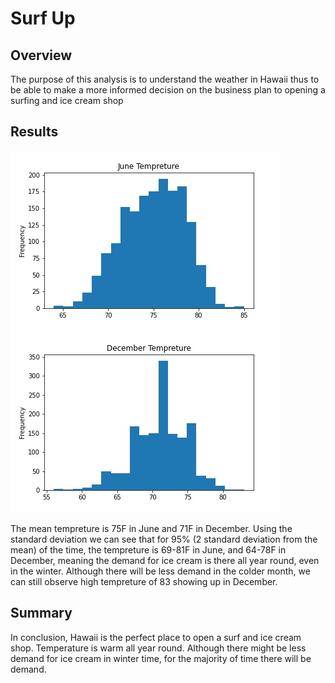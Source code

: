 # Surf Up

## Overview

The purpose of this analysis is to understand the weather in Hawaii thus to be able to make a more informed decision on the business plan to opening a surfing and ice cream shop

## Results

![Alt text](June_temp.jpg?raw=true "June Tempreture")
![Alt text](Dec_temp.jpg?raw=true "December Tempreture")

The mean tempreture is 75F in June and 71F in December. Using the standard deviation we can see that for 95% (2 standard deviation from the mean) of the time, the tempreture is 69-81F in June, and 64-78F in December, meaning the demand for ice cream is there all year round, even in the winter. Although there will be less demand in the colder month, we can still observe high tempreture of 83 showing up in December.

## Summary

In conclusion, Hawaii is the perfect place to open a surf and ice cream shop. Temperature is warm all year round. Although there might be less demand for ice cream in winter time, for the majority of time there will be demand.
